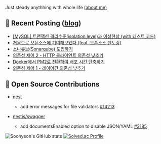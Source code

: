 Just steady anythhing with whole life  [(about me)](https://patch-waiter-7c4.notion.site/Backend-Engineer-9e9f886bd1c24018bf1b8eec81ed14eb)



## 📕 Recent Posting ([blog](https://mag1c.tistory.com))
- [[MySQL] 트랜잭션 격리수준(isolation level)과 이상현상 (with 테스트 코드)](https://mag1c.tistory.com/543)</br>
- [처음으로 오픈소스에 기여해보았다 (feat. 오픈소스 멘토링)](https://mag1c.tistory.com/544)</br>
- [소나큐브(Sonarqube) 도입하기](https://mag1c.tistory.com/542)</br>
- [의존성 제어 2 - HTTP 클라이언트 의존성 낮추기](https://mag1c.tistory.com/541)</br>
- [Docker에서 PM2로 전환하여 배포 시간 단축하기](https://mag1c.tistory.com/540)</br>
- [의존성 제어 1 - 레이어간 의존성 낮추기](https://mag1c.tistory.com/539)</br>


## 📖 Open Source Contributions
- [nest](https://github.com/nestjs/nest)
  - add error messages for file validators [#14213](https://github.com/nestjs/nest/pull/14213)
 
- [nestjs/swagger](https://github.com/nestjs/swagger)
  - add documentsEnabled option to disable JSON/YAML [#3185](https://github.com/nestjs/swagger/pull/3185)


![Soohyeon's GitHub stats](https://github-readme-stats.vercel.app/api?username=mag123c&show_icons=true&theme=dark)
[![Solved.ac Profile](http://mazassumnida.wtf/api/v2/generate_badge?boj=diehreo)](https://solved.ac/diehreo/)

